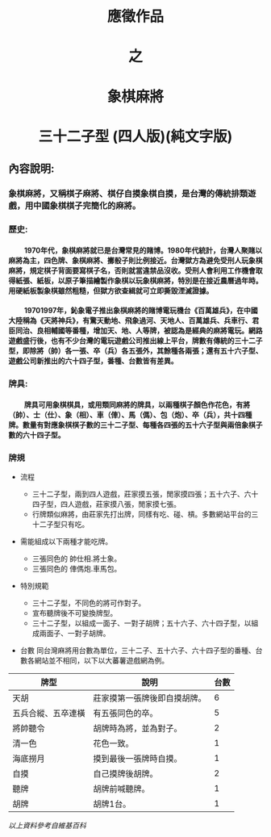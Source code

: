 # <center>應徵作品</center>
# <center>之</center>
# <center>象棋麻將</center>
# <center>三十二子型 (四人版)(純文字版)</center>

## 內容說明:
### 象棋麻將，又稱棋子麻將、棋仔自摸象棋自摸，是台灣的傳統排類遊戲，用中國象棋棋子完簡化的麻將。
### 歷史:
#### &emsp; &emsp;1970年代，象棋麻將就已是台灣常見的賭博。1980年代統計，台灣人聚賭以麻將為主，四色牌、象棋麻將、擲骰子則比例接近。台灣獄方為避免受刑人玩象棋麻將，規定棋子背面要寫棋子名，否則就當違禁品沒收。受刑人會利用工作機會取得紙張、紙板，以原子筆描繪製作象棋以玩象棋麻將，特別是在接近農曆過年時。用硬紙板製象棋雖然粗糙，但獄方欲查緝就可立即撕毀湮滅證據。

####  &emsp; &emsp;19701997年，鈊象電子推出象棋麻將的賭博電玩機台《百萬雄兵》，在中國大陸稱為《天將神兵》，有驚天動地、飛象過河、天地人、百萬雄兵、兵車行、君臣同治、良相輔國等番種，增加天、地、人等牌，被認為是經典的麻將電玩。網路遊戲盛行後，也有不少台灣的電玩遊戲公司推出線上平台，牌數有傳統的三十二子型，即除將（帥）各一張、卒（兵）各五張外，其餘種各兩張；還有五十六子型、遊戲公司新推出的六十四子型，番種、台數皆有差異。

### 牌具:
####  &emsp; &emsp;牌具可用象棋棋具，或用類同麻將的牌具，以兩種棋子顏色作花色，有將（帥）、士（仕）、象（相）、車（俥）、馬（傌）、包（炮）、卒（兵），共十四種牌。數量有對應象棋棋子數的三十二子型、每種各四張的五十六子型與兩倍象棋子數的六十四子型。
### 牌規
* 流程
  + 三十二子型，兩到四人遊戲，莊家摸五張，閒家摸四張；五十六子、六十四子型，四人遊戲，莊家摸八張，閒家摸七張。
  + 行牌類似麻將，由莊家先打出牌，同樣有吃、碰、槓。多數網站平台的三十二子型只有吃。

* 需能組成以下兩種才能吃牌。
  + 三張同色的 帥仕相.將士象。
  + 三張同色的 俥傌炮.車馬包。
* 特別規範
  + 三十二子型，不同色的將可作對子。
  + 宣布聽牌後不可變換牌型。
  + 三十二子型，以組成一面子、一對子胡牌；五十六子、六十四子型，以組成兩面子、一對子胡牌。
* 台數
同台灣麻將用台數為單位，三十二子、五十六子、六十四子型的番種、台數各網站並不相同，以下以大蕃薯遊戲網為例。

|牌型|說明|台數|
|----|----|----|
|天胡|莊家摸第一張牌後即自摸胡牌。|6|
|五兵合縱、五卒連橫|有五張同色的卒。|5|
|將帥聽令|胡牌時為將，並為對子。|2|
|清一色|花色一致。|1|
|海底撈月|摸到最後一張牌時自摸。|1|
|自摸|自己摸牌後胡牌。|2|
|聽牌|胡牌前喊聽牌。|1|
|胡牌|胡牌1台。|1|

*以上資料參考自維基百科*
